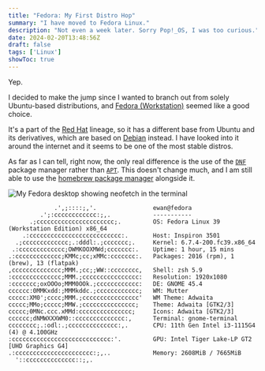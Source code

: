 ```yaml
---
title: "Fedora: My First Distro Hop"
summary: "I have moved to Fedora Linux."
description: "Not even a week later. Sorry Pop!_OS, I was too curious."
date: 2024-02-20T13:48:56Z
draft: false
tags: ['Linux']
showToc: true
---
```


Yep.

I decided to make the jump since I wanted to branch out from solely Ubuntu-based distributions, and [Fedora (Workstation)](https://fedoraproject.org/workstation/) seemed like a good choice.

It's a part of the [Red Hat](https://en.wikipedia.org/wiki/Red_Hat_Linux) lineage, so it has a different base from Ubuntu and its derivatives, which are based on [Debian](https://en.wikipedia.org/wiki/Debian) instead. I have looked into it around the internet and it seems to be one of the most stable distros.

As far as I can tell, right now, the only real difference is the use of the [`DNF`](https://en.wikipedia.org/wiki/DNF_(software)) package manager rather than [`APT`](https://en.wikipedia.org/wiki/APT_(software)). This doesn't change much, and I am still able to use the [homebrew package manager](https://en.wikipedia.org/wiki/Homebrew_(package_manager)) alongside it.

![My Fedora desktop showing neofetch in the terminal](/images/linux/Fedora-desktop.png 'My Fedora desktop showing neofetch in the terminal')

```plaintext
             .',;::::;,'.                ewan@fedora 
         .';:cccccccccccc:;,.            ----------- 
      .;cccccccccccccccccccccc;.         OS: Fedora Linux 39 (Workstation Edition) x86_64 
    .:cccccccccccccccccccccccccc:.       Host: Inspiron 3501 
  .;ccccccccccccc;.:dddl:.;ccccccc;.     Kernel: 6.7.4-200.fc39.x86_64 
 .:ccccccccccccc;OWMKOOXMWd;ccccccc:.    Uptime: 1 hour, 15 mins 
.:ccccccccccccc;KMMc;cc;xMMc:ccccccc:.   Packages: 2016 (rpm), 1 (brew), 13 (flatpak) 
,cccccccccccccc;MMM.;cc;;WW::cccccccc,   Shell: zsh 5.9 
:cccccccccccccc;MMM.;cccccccccccccccc:   Resolution: 1920x1080 
:ccccccc;oxOOOo;MMM0OOk.;cccccccccccc:   DE: GNOME 45.4 
cccccc:0MMKxdd:;MMMkddc.;cccccccccccc;   WM: Mutter 
ccccc:XM0';cccc;MMM.;cccccccccccccccc'   WM Theme: Adwaita 
ccccc;MMo;ccccc;MMW.;ccccccccccccccc;    Theme: Adwaita [GTK2/3] 
ccccc;0MNc.ccc.xMMd:ccccccccccccccc;     Icons: Adwaita [GTK2/3] 
cccccc;dNMWXXXWM0::cccccccccccccc:,      Terminal: gnome-terminal 
cccccccc;.:odl:.;cccccccccccccc:,.       CPU: 11th Gen Intel i3-1115G4 (4) @ 4.100GHz 
:cccccccccccccccccccccccccccc:'.         GPU: Intel Tiger Lake-LP GT2 [UHD Graphics G4] 
.:cccccccccccccccccccccc:;,..            Memory: 2608MiB / 7665MiB 
  '::cccccccccccccc::;,.
```
